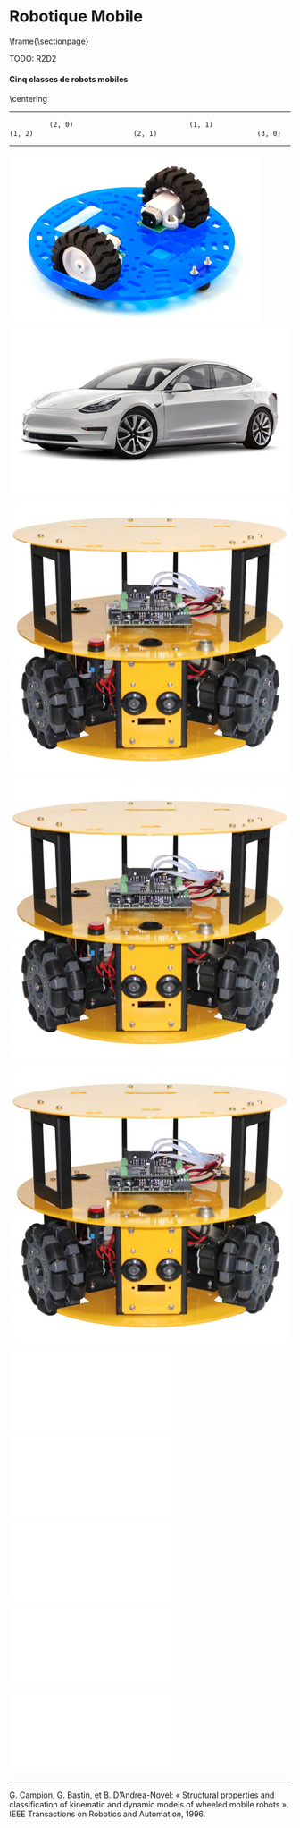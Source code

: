 # Robotique Mobile

\frame{\sectionpage}

TODO: R2D2

#### Cinq classes de robots mobiles

\centering

---------------------------------- ------------------------ ------------------------------ ------------------------------ ------------------------------
              (2, 0)                             (1, 1)                   (1, 2)                         (2, 1)                         (3, 0)
---------------------------------- ------------------------ ------------------------------ ------------------------------ ------------------------------
 ![](imgs/robot-differentiel.jpg)   ![](imgs/tesla.jpg)      ![](imgs/robot-holonome.jpg)   ![](imgs/robot-holonome.jpg)   ![](imgs/robot-holonome.jpg)
 ![](tikz/differentiel.pdf)         ![](tikz/carlike.pdf)    ![](tikz/omni.pdf)             ![](tikz/omni.pdf)             ![](tikz/omni.pdf)
---------------------------------- ------------------------ ------------------------------ ------------------------------ ------------------------------

G. Campion, G. Bastin, et B. D’Andrea-Novel:
« Structural properties and classification of kinematic and dynamic
models of wheeled mobile robots ».
IEEE Transactions on Robotics and Automation, 1996.

